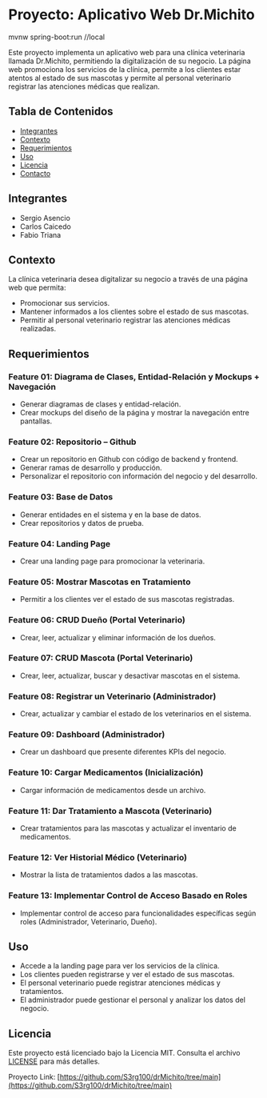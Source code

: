 # Proyecto: Aplicativo Web Dr.Michito
mvnw spring-boot:run //local

Este proyecto implementa un aplicativo web para una clínica veterinaria llamada Dr.Michito, permitiendo la digitalización de su negocio. La página web promociona los servicios de la clínica, permite a los clientes estar atentos al estado de sus mascotas y permite al personal veterinario registrar las atenciones médicas que realizan.

## Tabla de Contenidos
- [Integrantes](#integrantes)
- [Contexto](#contexto)
- [Requerimientos](#requerimientos)
- [Uso](#uso)
- [Licencia](#licencia)
- [Contacto](#contacto)

## Integrantes
 - Sergio Asencio
 - Carlos Caicedo
 - Fabio Triana

## Contexto

La clínica veterinaria desea digitalizar su negocio a través de una página web que permita:
- Promocionar sus servicios.
- Mantener informados a los clientes sobre el estado de sus mascotas.
- Permitir al personal veterinario registrar las atenciones médicas realizadas.

## Requerimientos

### Feature 01: Diagrama de Clases, Entidad-Relación y Mockups + Navegación
- Generar diagramas de clases y entidad-relación.
- Crear mockups del diseño de la página y mostrar la navegación entre pantallas.

### Feature 02: Repositorio – Github
- Crear un repositorio en Github con código de backend y frontend.
- Generar ramas de desarrollo y producción.
- Personalizar el repositorio con información del negocio y del desarrollo.

### Feature 03: Base de Datos
- Generar entidades en el sistema y en la base de datos.
- Crear repositorios y datos de prueba.

### Feature 04: Landing Page
- Crear una landing page para promocionar la veterinaria.

### Feature 05: Mostrar Mascotas en Tratamiento
- Permitir a los clientes ver el estado de sus mascotas registradas.

### Feature 06: CRUD Dueño (Portal Veterinario)
- Crear, leer, actualizar y eliminar información de los dueños.

### Feature 07: CRUD Mascota (Portal Veterinario)
- Crear, leer, actualizar, buscar y desactivar mascotas en el sistema.

### Feature 08: Registrar un Veterinario (Administrador)
- Crear, actualizar y cambiar el estado de los veterinarios en el sistema.

### Feature 09: Dashboard (Administrador)
- Crear un dashboard que presente diferentes KPIs del negocio.

### Feature 10: Cargar Medicamentos (Inicialización)
- Cargar información de medicamentos desde un archivo.

### Feature 11: Dar Tratamiento a Mascota (Veterinario)
- Crear tratamientos para las mascotas y actualizar el inventario de medicamentos.

### Feature 12: Ver Historial Médico (Veterinario)
- Mostrar la lista de tratamientos dados a las mascotas.

### Feature 13: Implementar Control de Acceso Basado en Roles
- Implementar control de acceso para funcionalidades específicas según roles (Administrador, Veterinario, Dueño).

## Uso

- Accede a la landing page para ver los servicios de la clínica.
- Los clientes pueden registrarse y ver el estado de sus mascotas.
- El personal veterinario puede registrar atenciones médicas y tratamientos.
- El administrador puede gestionar el personal y analizar los datos del negocio.

## Licencia

Este proyecto está licenciado bajo la Licencia MIT. Consulta el archivo [LICENSE](LICENSE) para más detalles.

Proyecto Link: [https://github.com/S3rg100/drMichito/tree/main](https://github.com/S3rg100/drMichito/tree/main)
```

